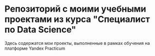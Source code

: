# Репозиторий с моими учебными проектами из курса "Специалист по Data Science"
Здесь содержатся мои проекты, выполненные в рамках обучения на платформе Yandex Practicum
